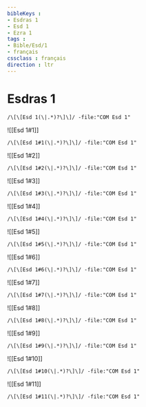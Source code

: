 ```yaml
---
bibleKeys : 
- Esdras 1
- Esd 1
- Ezra 1
tags : 
- Bible/Esd/1
- français
cssclass : français
direction : ltr
---
```


# Esdras 1

```query
/\[\[Esd 1(\|.*)?\]\]/ -file:"COM Esd 1"
```



![[Esd 1#1]]

```query
/\[\[Esd 1#1(\|.*)?\]\]/ -file:"COM Esd 1"
```

![[Esd 1#2]]

```query
/\[\[Esd 1#2(\|.*)?\]\]/ -file:"COM Esd 1"
```

![[Esd 1#3]]

```query
/\[\[Esd 1#3(\|.*)?\]\]/ -file:"COM Esd 1"
```

![[Esd 1#4]]

```query
/\[\[Esd 1#4(\|.*)?\]\]/ -file:"COM Esd 1"
```

![[Esd 1#5]]

```query
/\[\[Esd 1#5(\|.*)?\]\]/ -file:"COM Esd 1"
```

![[Esd 1#6]]

```query
/\[\[Esd 1#6(\|.*)?\]\]/ -file:"COM Esd 1"
```

![[Esd 1#7]]

```query
/\[\[Esd 1#7(\|.*)?\]\]/ -file:"COM Esd 1"
```

![[Esd 1#8]]

```query
/\[\[Esd 1#8(\|.*)?\]\]/ -file:"COM Esd 1"
```

![[Esd 1#9]]

```query
/\[\[Esd 1#9(\|.*)?\]\]/ -file:"COM Esd 1"
```

![[Esd 1#10]]

```query
/\[\[Esd 1#10(\|.*)?\]\]/ -file:"COM Esd 1"
```

![[Esd 1#11]]

```query
/\[\[Esd 1#11(\|.*)?\]\]/ -file:"COM Esd 1"
```

